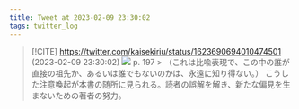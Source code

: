 ```yaml
---
title: Tweet at 2023-02-09 23:30:02
tags: twitter_log
---
```


> [!CITE] https://twitter.com/kaisekiriu/status/1623690694010474501 (2023-02-09 23:30:02)
> ![](https://twitter.com/kaisekiriu/status/1623690694010474501)
> p. 197
> &gt; （これは比喩表現で、この中の誰が直接の祖先か、あるいは誰でもないのかは、永遠に知り得ない。）
> こうした注意喚起が本書の随所に見られる。読者の誤解を解き、新たな偏見を生まないための著者の努力。

